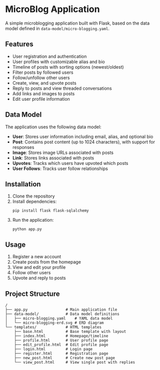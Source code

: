# MicroBlog Application

A simple microblogging application built with Flask, based on the data model defined in `data-model/micro-blogging.yaml`.

## Features

- User registration and authentication
- User profiles with customizable alias and bio
- Timeline of posts with sorting options (newest/oldest)
- Filter posts by followed users
- Follow/unfollow other users
- Create, view, and upvote posts
- Reply to posts and view threaded conversations
- Add links and images to posts
- Edit user profile information

## Data Model

The application uses the following data model:

- **User**: Stores user information including email, alias, and optional bio
- **Post**: Contains post content (up to 1024 characters), with support for responses
- **Image**: Stores image URLs associated with posts
- **Link**: Stores links associated with posts
- **Upvotes**: Tracks which users have upvoted which posts
- **User Follows**: Tracks user follow relationships

## Installation

1. Clone the repository
2. Install dependencies:
   ```
   pip install flask flask-sqlalchemy
   ```
3. Run the application:
   ```
   python app.py
   ```

## Usage

1. Register a new account
2. Create posts from the homepage
3. View and edit your profile
4. Follow other users
5. Upvote and reply to posts

## Project Structure

```
/
├── app.py                 # Main application file
├── data-model/            # Data model definitions
│   ├── micro-blogging.yaml    # YAML data model
│   └── micro-blogging-erd.svg # ERD diagram
└── templates/             # HTML templates
    ├── base.html          # Base template with layout
    ├── index.html         # Homepage/timeline
    ├── profile.html       # User profile page
    ├── edit_profile.html  # Edit profile page
    ├── login.html         # Login page
    ├── register.html      # Registration page
    ├── new_post.html      # Create new post page
    └── view_post.html     # View single post with replies
```